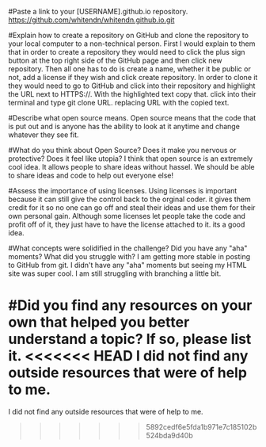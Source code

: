 #Paste a link to your [USERNAME].github.io repository.
https://github.com/whitendn/whitendn.github.io.git

#Explain how to create a repository on GitHub and clone the repository to your local computer to a non-technical person.
First I would explain to them that in order to create a repository they would need to click the plus sign button at the top right side of the GitHub page and then click new repository. Then all one has to do is create a name, whether it be public or not, add a license if they wish and click create repository. In order to clone it they would need to go to GitHub and click into their repository and highlight the URL next to HTTPS://. With the highlighted text copy that. click into their terminal and type git clone URL. replacing URL with the copied text. 

#Describe what open source means.
Open source means that the code that is put out and is anyone has the ability to look at it anytime and change whatever they see fit. 

#What do you think about Open Source? Does it make you nervous or protective? Does it feel like utopia?
I think that open source is an extremely cool idea. It allows people to share ideas without hassel. We should be able to share ideas and code to help out everyone else!

#Assess the importance of using licenses.
Using licenses is important because it can still give the control back to the orginal coder. it gives them credit for it so no one can go off and steal their ideas and use them for their own personal gain. Although some licenses let people take the code and profit off of it, they just have to have the license attached to it. its a good idea. 

#What concepts were solidified in the challenge? Did you have any "aha" moments? What did you struggle with?
I am getting more stable in posting to GitHub from git. I didn't have any "aha" moments but seeing my HTML site was super cool. I am still struggling with branching a little bit.

#Did you find any resources on your own that helped you better understand a topic? If so, please list it.
<<<<<<< HEAD
I did not find any outside resources that were of help to me.
=======
I did not find any outside resources that were of help to me.
>>>>>>> 5892cedf6e5fda1b971e7c185102b524bda9d40b
